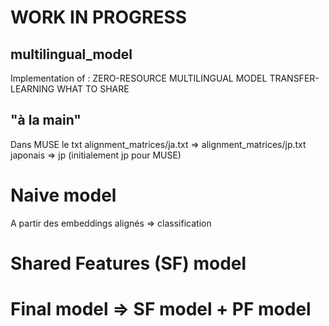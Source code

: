 # WORK IN PROGRESS
## multilingual_model
Implementation of : ZERO-RESOURCE MULTILINGUAL MODEL TRANSFER- LEARNING WHAT TO SHARE


## "à la main"
Dans MUSE le txt alignment_matrices/ja.txt => alignment_matrices/jp.txt
japonais => jp (initialement jp pour MUSE)

# Naive model
A partir des embeddings alignés => classification

# Shared Features (SF) model

# Final model => SF model + PF model


